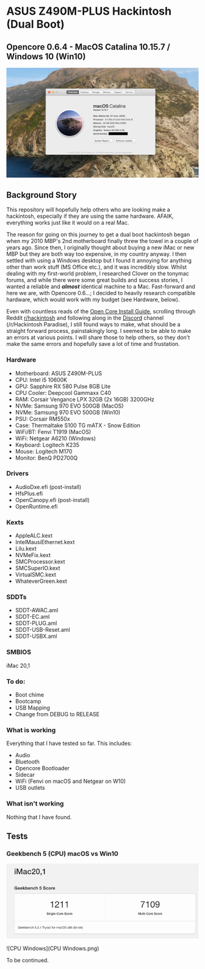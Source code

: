 # ASUS Z490M-PLUS Hackintosh (Dual Boot)
## Opencore 0.6.4 - MacOS Catalina 10.15.7 / Windows 10 (Win10)
![About Mac](About_Mac.png)

## Background Story
This repository will hopefully help others who are looking make a hackintosh, especially if they are using the same hardware. AFAIK, everything works just like it would on a real Mac. 

The reason for going on this journey to get a dual boot hackintosh began when my 2010 MBP's 2nd motherboard finally threw the towel in a couple of years ago. Since then, I originally thought about buying a new iMac or new MBP but they are both way too expensive, in my country anyway. I then settled with using a Windows desktop but I found it annoying for anything other than work stuff (MS Office etc.), and it was incredibly slow. Whilst dealing with my first-world problem, I researched Clover on the tonymac forums, and while there were some great builds and success stories, I wanted a reliable and ***almost*** identical machine to a Mac. Fast-forward and here we are, with Opencore 0.6...; I decided to heavily research compatible hardware, which would work with my budget (see Hardware, below).

Even with countless reads of the [Open Core Install Guide](https://dortania.github.io/OpenCore-Install-Guide/), scrolling through Reddit [r/hackintosh](https://www.reddit.com/r/hackintosh/) and following along in the [Discord](https://discord.com) channel (/r/Hackintosh Paradise), I still found ways to make, what should be a straight forward process, painstakingly long. I seemed to be able to make an errors at various points. I will share those to help others, so they don't make the same errors and hopefully save a lot of time and frustation. 

### Hardware
* Motherboard: ASUS Z490M-PLUS
* CPU: Intel i5 10600K
* GPU: Sapphire RX 580 Pulse 8GB Lite
* CPU Cooler: Deepcool Gammaxx C40
* RAM: Corsair Vengance LPX 32GB (2x 16GB) 3200GHz
* NVMe: Samsung 970 EVO 500GB (MacOS)
* NVMe: Samsung 970 EVO 500GB (Win10)
* PSU: Corsair RM550x
* Case: Thermaltake S100 TG mATX - Snow Edition
* WiFi/BT: Fenvi T1919 (MacOS)
* WiFi: Netgear A6210 (Windows)
* Keyboard: Logitech K235
* Mouse: Logitech M170
* Monitor: BenQ PD2700Q

### Drivers
* AudioDxe.efi (post-install)
* HfsPlus.efi
* OpenCanopy.efi (post-install)
* OpenRuntime.efi

### Kexts
* AppleALC.kext
* IntelMausiEthernet.kext
* Lilu.kext
* NVMeFix.kext
* SMCProcessor.kext
* SMCSuperIO.kext
* VirtualSMC.kext
* WhateverGreen.kext

### SDDTs
* SDDT-AWAC.aml
* SDDT-EC.aml
* SDDT-PLUG.aml
* SDDT-USB-Reset.aml
* SDDT-USBX.aml

### SMBIOS
iMac 20,1

### To do:
* Boot chime
* Bootcamp
* USB Mapping
* Change from DEBUG to RELEASE

### What is working
Everything that I have tested so far. This includes: 
* Audio
* Bluetooth
* Opencore Bootloader
* Sidecar
* WiFi (Fenvi on macOS and Netgear on W10)
* USB outlets

### What isn't working
Nothing that I have found.


## Tests
### Geekbench 5 (CPU) macOS vs Win10
![CPU Mac](CPU_Mac.png) 

![CPU Windows](CPU Windows.png)

To be continued.
